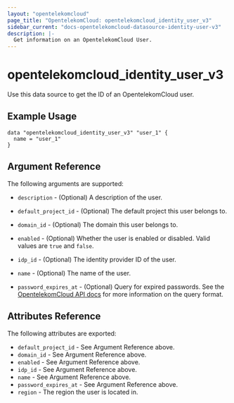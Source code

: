 ```yaml
---
layout: "opentelekomcloud"
page_title: "OpentelekomCloud: opentelekomcloud_identity_user_v3"
sidebar_current: "docs-opentelekomcloud-datasource-identity-user-v3"
description: |-
  Get information on an OpentelekomCloud User.
---
```


# opentelekomcloud\_identity\_user_v3

Use this data source to get the ID of an OpentelekomCloud user.

## Example Usage

```hcl
data "opentelekomcloud_identity_user_v3" "user_1" {
  name = "user_1"
}
```

## Argument Reference

The following arguments are supported:

* `description` - (Optional) A description of the user.

* `default_project_id` - (Optional) The default project this user belongs to.

* `domain_id` - (Optional) The domain this user belongs to.

* `enabled` - (Optional) Whether the user is enabled or disabled. Valid
  values are `true` and `false`.

* `idp_id` - (Optional) The identity provider ID of the user.

* `name` - (Optional) The name of the user.

* `password_expires_at` - (Optional) Query for expired passwords. See the [OpentelekomCloud API docs](https://docs.otc.t-systems.com/en-us/api/iam/en-us_topic_0057845638.html) for more information on the query format.


## Attributes Reference

The following attributes are exported:

* `default_project_id` - See Argument Reference above.
* `domain_id` - See Argument Reference above.
* `enabled` - See Argument Reference above.
* `idp_id` - See Argument Reference above.
* `name` - See Argument Reference above.
* `password_expires_at` - See Argument Reference above.
* `region` - The region the user is located in.
